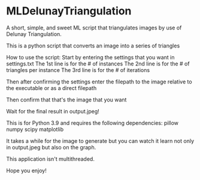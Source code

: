 # MLDelunayTriangulation
A short, simple, and sweet ML script that triangulates images by use of Delunay Triangulation. 

This is a python script that converts an image into a series of triangles

How to use the script:
  Start by entering the settings that you want in settings.txt
  The 1st line is for the # of instances
  The 2nd line is for the # of triangles per instance
  The 3rd line is for the # of iterations

  Then after confirming the settings enter the filepath to the image relative to the executable or as a direct filepath

  Then confirm that that's the image that you want

  Wait for the final result in output.jpeg!

This is for Python 3.9 and requires the following dependencies:
  pillow
  numpy
  scipy
  matplotlib

It takes a while for the image to generate but you can watch it learn not only in output.jpeg but also on the graph.

This application isn't multithreaded.

Hope you enjoy!
